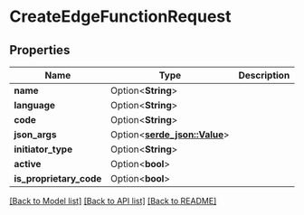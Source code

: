# CreateEdgeFunctionRequest

## Properties

Name | Type | Description | Notes
------------ | ------------- | ------------- | -------------
**name** | Option<**String**> |  | [optional]
**language** | Option<**String**> |  | [optional]
**code** | Option<**String**> |  | [optional]
**json_args** | Option<[**serde_json::Value**](.md)> |  | [optional]
**initiator_type** | Option<**String**> |  | [optional]
**active** | Option<**bool**> |  | [optional]
**is_proprietary_code** | Option<**bool**> |  | [optional]

[[Back to Model list]](../README.md#documentation-for-models) [[Back to API list]](../README.md#documentation-for-api-endpoints) [[Back to README]](../README.md)


